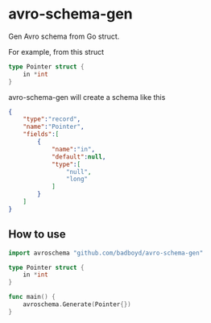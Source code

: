 # avro-schema-gen
Gen Avro schema from Go struct.

For example, from this struct
```go
type Pointer struct {
	in *int
}
```

avro-schema-gen will create a schema like this

```json
{
    "type":"record",
    "name":"Pointer",
    "fields":[
        {
            "name":"in",
            "default":null,
            "type":[
                "null",
                "long"
            ]
        }
    ]
}
```

## How to use
```go
import avroschema "github.com/badboyd/avro-schema-gen"

type Pointer struct {
	in *int
}

func main() {
    avroschema.Generate(Pointer{})
}
```
